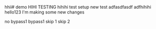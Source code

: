 hhii# demo
HIHI TESTING
hihihi
test setup
new test
adfasdfasdf
adfhihihi
hello123
I'm making some new changes

no bypass1
bypass1
skip 1
skip 2
